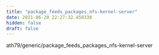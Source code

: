 ```yaml
---
title: "package_feeds_packages_nfs-kernel-server"
date: 2021-06-20 22:27:32.458338
hidden: false
draft: false
---
```


ath79/generic/package_feeds_packages_nfs-kernel-server

